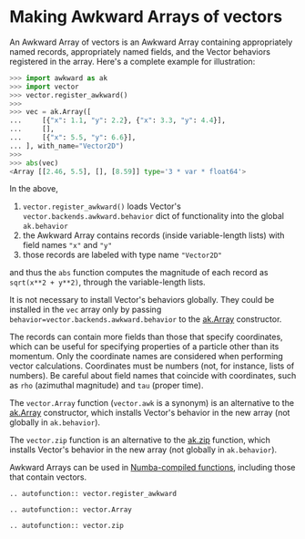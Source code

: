 # Making Awkward Arrays of vectors

An Awkward Array of vectors is an Awkward Array containing appropriately named records, appropriately named fields, and the Vector behaviors registered in the array. Here's a complete example for illustration:

```python
>>> import awkward as ak
>>> import vector
>>> vector.register_awkward()
>>>
>>> vec = ak.Array([
...     [{"x": 1.1, "y": 2.2}, {"x": 3.3, "y": 4.4}],
...     [],
...     [{"x": 5.5, "y": 6.6}],
... ], with_name="Vector2D")
>>>
>>> abs(vec)
<Array [[2.46, 5.5], [], [8.59]] type='3 * var * float64'>
```

In the above,

1. `vector.register_awkward()` loads Vector's `vector.backends.awkward.behavior` dict of functionality into the global `ak.behavior`
2. the Awkward Array contains records (inside variable-length lists) with field names `"x"` and `"y"`
3. those records are labeled with type name `"Vector2D"`

and thus the `abs` function computes the magnitude of each record as `sqrt(x**2 + y**2)`, through the variable-length lists.

It is not necessary to install Vector's behaviors globally. They could be installed in the `vec` array only by passing `behavior=vector.backends.awkward.behavior` to the [ak.Array](https://awkward-array.org/doc/main/reference/generated/ak.Array.html) constructor.

The records can contain more fields than those that specify coordinates, which can be useful for specifying properties of a particle other than its momentum. Only the coordinate names are considered when performing vector calculations. Coordinates must be numbers (not, for instance, lists of numbers). Be careful about field names that coincide with coordinates, such as `rho` (azimuthal magnitude) and `tau` (proper time).

The `vector.Array` function (`vector.awk` is a synonym) is an alternative to the [ak.Array](https://awkward-array.org/doc/main/reference/generated/ak.Array.html) constructor, which installs Vector's behavior in the new array (not globally in `ak.behavior`).

The `vector.zip` function is an alternative to the [ak.zip](https://awkward-array.org/doc/main/reference/generated/ak.zip.html) function, which installs Vector's behavior in the new array (not globally in `ak.behavior`).

Awkward Arrays can be used in [Numba-compiled functions](https://numba.pydata.org/), including those that contain vectors.

```{eval-rst}
.. autofunction:: vector.register_awkward
```

```{eval-rst}
.. autofunction:: vector.Array
```

```{eval-rst}
.. autofunction:: vector.zip
```
